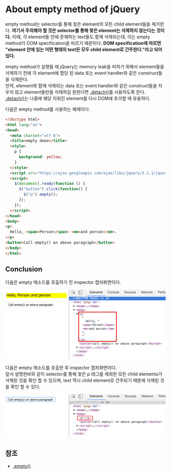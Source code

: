 # About empty method of jQuery

empty method는 selector를 통해 찾은 element의 모든 child element들을 제거한다. **여기서 주의해야 할 것은 selector를 통해 찾은 element는 삭제하지 않는다는 것이다.**
이때, 각 element들 안에 존재하는 text들도 함께 삭제되는데, 이는 empty method가 DOM specification을 따르기 때문이다. **DOM specification에 따르면 "element 안에 있는 어떤 형태의 text든 모두 child element로 간주한다."라고 되어있다.**    

empty method가 실행될 때 jQuery는 memory leak을 피하기 위해서 element들을 삭제하기 전에 각 element에 할당 된 data 또는 event handler와 같은 construct들을 삭제한다.  
만약, element와 함께 삭제되는 data 또는 event handler와 같은 construct들을 지우지 않고 element들만을 삭제하길 원한다면 [.detach()](https://api.jquery.com/detach/)를 사용하도록 한다. [.detach()](https://api.jquery.com/detach/)는 나중에 해당 지워진 element를 다시 DOM에 추가할 때 유용하다.  

다음은 empty method를 사용하는 예제이다.

```html
<!doctype html>
<html lang="en">
<head>
  <meta charset="utf-8">
  <title>empty demo</title>
  <style>
    p {
      background: yellow;
    }
  </style>
  <script src="https://ajax.googleapis.com/ajax/libs/jquery/3.1.1/jquery.min.js"></script>
  <script>
    $(document).ready(function () {
      $("button").click(function() {
        $("p").empty();
      });
    });
  </script>
</head>
<body>
<p>
  Hello, <span>Person</span> <em>and person</em>.
</p>
<button>Call empty() on above paragraph</button>
</body>
</html>
```

## Conclusion

다음은 empty 메소드를 호출하기 전 inspector 캡처화면이다. 

![before_call_empty.png](./before_call_empty.png)

다음은 empty 메소드를 호출한 후 inspector 캡처화면이다.  
앞서 설명한바와 같이 selector를 통해 찾은 p 태그를 제외한 모든 child elements가 삭제된 것을 확인 할 수 있으며, text 역시 child element로 간주되기 때문에 삭제된 것을 확인 할 수 있다. 

![after_call_empty.png](./after_call_empty.png)

## 참조

* [.empty()](https://api.jquery.com/empty/)
